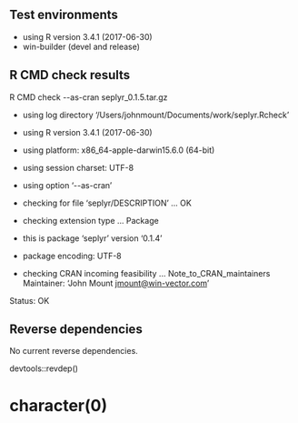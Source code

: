 
## Test environments

* using R version 3.4.1 (2017-06-30)
* win-builder (devel and release)

## R CMD check results

R CMD check --as-cran seplyr_0.1.5.tar.gz 

* using log directory ‘/Users/johnmount/Documents/work/seplyr.Rcheck’
* using R version 3.4.1 (2017-06-30)
* using platform: x86_64-apple-darwin15.6.0 (64-bit)
* using session charset: UTF-8
* using option ‘--as-cran’
* checking for file ‘seplyr/DESCRIPTION’ ... OK
* checking extension type ... Package
* this is package ‘seplyr’ version ‘0.1.4’
* package encoding: UTF-8



* checking CRAN incoming feasibility ... Note_to_CRAN_maintainers
Maintainer: ‘John Mount <jmount@win-vector.com>’

Status: OK

## Reverse dependencies

 No current reverse dependencies.
 
 devtools::revdep()
 # character(0)


